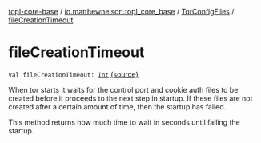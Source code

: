 [topl-core-base](../../index.md) / [io.matthewnelson.topl_core_base](../index.md) / [TorConfigFiles](index.md) / [fileCreationTimeout](./file-creation-timeout.md)

# fileCreationTimeout

`val fileCreationTimeout: `[`Int`](https://kotlinlang.org/api/latest/jvm/stdlib/kotlin/-int/index.html) [(source)](https://github.com/05nelsonm/TorOnionProxyLibrary-Android/blob/master/topl-core-base/src/main/java/io/matthewnelson/topl_core_base/TorConfigFiles.kt#L154)

When tor starts it waits for the control port and cookie auth files to be created
before it proceeds to the next step in startup. If these files are not created
after a certain amount of time, then the startup has failed.

This method returns how much time to wait in seconds until failing the startup.

